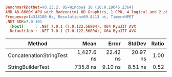 ``` ini

BenchmarkDotNet=v0.13.2, OS=Windows 10 (10.0.19045.2364)
AMD A8-6600K APU with Radeon(tm) HD Graphics, 1 CPU, 4 logical and 2 physical cores
Frequency=14318180 Hz, Resolution=69.8413 ns, Timer=HPET
.NET SDK=7.0.101
  [Host]     : .NET 7.0.1 (7.0.122.56804), X64 RyuJIT AVX
  DefaultJob : .NET 7.0.1 (7.0.122.56804), X64 RyuJIT AVX


```
|                  Method |       Mean |    Error |   StdDev | Ratio |
|------------------------ |-----------:|---------:|---------:|------:|
| ConcatenationStringTest | 1,427.6 ns | 22.42 ns | 20.97 ns |  1.00 |
|       StringBuilderTest |   735.8 ns |  9.10 ns |  8.51 ns |  0.52 |
